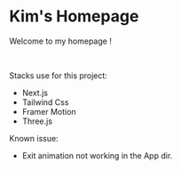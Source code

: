 # Kim's Homepage
Welcome to my homepage !

<br />

Stacks use for this project:

* Next.js 
* Tailwind Css
* Framer Motion
* Three.js

Known issue:
* Exit animation not working in the App dir.